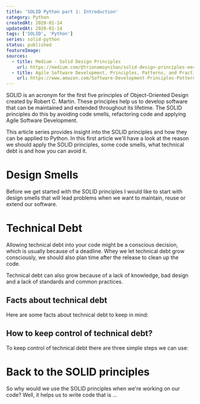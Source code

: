 ```yaml
---
title: 'SOLID Python part 1: Introduction'
category: Python
createdAt: 2020-01-14
updatedAt: 2020-01-14
tags: ['SOLID', 'Python']
series: solid-python
status: published
featureImage:
sources:
  - title: Medium - Solid Design Principles
    url: https://medium.com/@trionamoynihan/solid-design-principles-eec367b2b8
  - title: Agile Software Development, Principles, Patterns, and Practices
    url: https://www.amazon.com/Software-Development-Principles-Patterns-Practices/dp/0135974445
---
```


SOLID is an acronym for the first five principles of Object-Oriented Design created by Robert C. Martin.
These principles help us to develop software that can be maintained and extended throughout its lifetime.
The SOLID principles do this by avoiding code smells, refactoring code and applying Agile Software Development.

<!--more-->

This article series provides insight into the SOLID principles and how they can be applied to Python.
In this first article we'll have a look at the reason we should apply the SOLID principles, some code smells, what technical debt is and how you can avoid it.

# Design Smells

Before we get started with the SOLID principles I would like to start with design smells
that will lead problems when we want to maintain, reuse or extend our software.

<block-quote author="Robert C. Martin" title="Agile Software Development, Principles, Patterns, and Practices">

<layout-two-columns>
  <template #col1>
    <ph-wall-fill width='50px' height='50px'></ph-wall-fill>
  </template>
  <template #col2>
    <span class="font-bold text-blue-700">Rigidity</span> - The system is hard to change because every change forces many other changes to other parts of the system.
  </template>
</layout-two-columns>

<layout-two-columns>
  <template #col1>
    <ic-sharp-wine-bar  width='50px' height='50px'></ic-sharp-wine-bar>
  </template>
  <template #col2>
    <span class="font-bold text-blue-700">Fragility</span> - Changes cause the system to break in places that have no conceptual relationship to the part that was changed.
  </template>
</layout-two-columns>

<layout-two-columns>
  <template #col1>
    <tabler-crane width='50px' height='50px'></tabler-crane>
  </template>
  <template #col2>
    <span class="font-bold text-blue-700">Immobility</span> - It is hard to disentangle the system into components that can be reused in other systems.
  </template>
</layout-two-columns>

<layout-two-columns>
  <template #col1>
    <carbon-currency-dollar width='50px' height='50px'></carbon-currency-dollar>
  </template>
  <template #col2>
    <span class="font-bold text-blue-700">Viscosity</span> - Doing things right is harder than doing things wrong.
  </template>
</layout-two-columns>

<layout-two-columns>
  <template #col1>
    <ph-brain width='50px' height='50px'></ph-brain>
  </template>
  <template #col2>
    <span class="font-bold text-blue-700">Needless Complexity</span> - The design contains infrastructure that adds no direct benefit.
  </template>
</layout-two-columns>

<layout-two-columns>
  <template #col1>
    <carbon-opacity width='50px' height='50px'></carbon-opacity>
  </template>
  <template #col2>
    <span class="font-bold text-blue-700">Opacity</span> - It is hard to read and understand. It does not express its intent well.
  </template>
</layout-two-columns>

<layout-two-columns>
  <template #col1>
    <carbon-repeat width='50px' height='50px'></carbon-repeat>
  </template>
  <template #col2>
    <span class="font-bold text-blue-700">Needless Repetition</span> - The design contains repeating structures that could be unified under a single abstraction.
  </template>
</layout-two-columns>

</block-quote>

# Technical Debt

Allowing technical debt into your code might be a conscious decision, which is usually because of a deadline.
Whey we let technical debt grow consciously, we should also plan time after the release to clean up the code.

Technical debt can also grow because of a lack of knowledge, bad design and a lack of standards and common practices.

## Facts about technical debt

Here are some facts about technical debt to keep in mind:

<layout-two-columns>
  <template #col1>
    <carbon-hourglass width='50px' height='50px'></carbon-hourglass>
  </template>
  <template #col2>
    It will accumulate over time.
  </template>
</layout-two-columns>

<layout-two-columns>
  <template #col1>
    <carbon-currency-dollar width='50px' height='50px'></carbon-currency-dollar>
  </template>
  <template #col2>
    It will increase the cost of change.
  </template>
</layout-two-columns>

<layout-two-columns>
  <template #col1>
    <akar-icons-calendar width='50px' height='50px'></akar-icons-calendar>
  </template>
  <template #col2>
    It will decrease the responsiveness to your customer.
  </template>
</layout-two-columns>

<layout-two-columns>
  <template #col1>
    <ph-skull width='50px' height='50px'></ph-skull>
  </template>
  <template #col2>
    It will kill your project if you don't keep it under control.
  </template>
</layout-two-columns>

## How to keep control of technical debt?

To keep control of technical debt there are three simple steps we can use:

<layout-two-columns>
  <template #col1>
    <carbon-code width='50px' height='50px'></carbon-code>
  </template>
  <template #col2>
    <span class="font-bold text-blue-700">Step 1:</span> Write code. (Don't forget about the tests)
  </template>
</layout-two-columns>

<layout-two-columns>
  <template #col1>
    <la-broom width='50px' height='50px'></la-broom>
  </template>
  <template #col2>
    <span class="font-bold text-blue-700">Step 2:</span> Clean up code. (a.k.a. refactor code)
  </template>
</layout-two-columns>

<layout-two-columns>
  <template #col1>
    <carbon-repeat width='50px' height='50px'></carbon-repeat>
  </template>
  <template #col2>
    <span class="font-bold text-blue-700">Step 3:</span> Repeat
  </template>
</layout-two-columns>

# Back to the SOLID principles

So why would we use the SOLID principles when we're working on our code?
Well, it helps us to write code that is ...

<layout-two-columns>
  <template #col1>
    <ph-brain width='50px' height='50px'></ph-brain>
  </template>
  <template #col2>
    ... easier to understand
  </template>
</layout-two-columns>

<layout-two-columns>
  <template #col1>
    <fluent-top-speed-20-filled width='50px' height='50px'></fluent-top-speed-20-filled>
  </template>
  <template #col2>
    ... easier and faster to apply changes to
  </template>
</layout-two-columns>

<layout-two-columns>
  <template #col1>
    <carbon-license-maintenance width='50px' height='50px'></carbon-license-maintenance>
  </template>
  <template #col2>
    ... better maintainable
  </template>
</layout-two-columns>

<layout-two-columns>
  <template #col1>
    <carbon-currency-dollar width='50px' height='50px'></carbon-currency-dollar>
  </template>
  <template #col2>
    ... more cost effective
  </template>
</layout-two-columns>
